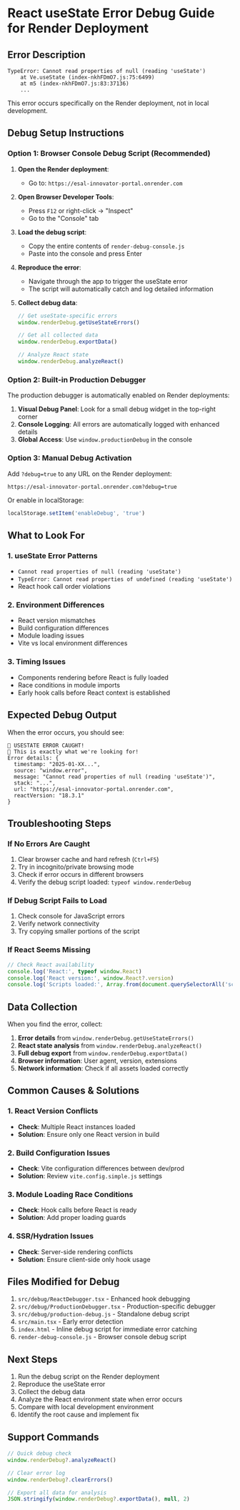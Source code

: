 # React useState Error Debug Guide for Render Deployment

## Error Description
```
TypeError: Cannot read properties of null (reading 'useState')
    at Ve.useState (index-nkhFDmO7.js:75:6499)
    at m5 (index-nkhFDmO7.js:83:37136)
    ...
```

This error occurs specifically on the Render deployment, not in local development.

## Debug Setup Instructions

### Option 1: Browser Console Debug Script (Recommended)

1. **Open the Render deployment**:
   - Go to: `https://esal-innovator-portal.onrender.com`

2. **Open Browser Developer Tools**:
   - Press `F12` or right-click → "Inspect"
   - Go to the "Console" tab

3. **Load the debug script**:
   - Copy the entire contents of `render-debug-console.js`
   - Paste into the console and press Enter

4. **Reproduce the error**:
   - Navigate through the app to trigger the useState error
   - The script will automatically catch and log detailed information

5. **Collect debug data**:
   ```javascript
   // Get useState-specific errors
   window.renderDebug.getUseStateErrors()
   
   // Get all collected data
   window.renderDebug.exportData()
   
   // Analyze React state
   window.renderDebug.analyzeReact()
   ```

### Option 2: Built-in Production Debugger

The production debugger is automatically enabled on Render deployments:

1. **Visual Debug Panel**: Look for a small debug widget in the top-right corner
2. **Console Logging**: All errors are automatically logged with enhanced details
3. **Global Access**: Use `window.productionDebug` in the console

### Option 3: Manual Debug Activation

Add `?debug=true` to any URL on the Render deployment:
```
https://esal-innovator-portal.onrender.com?debug=true
```

Or enable in localStorage:
```javascript
localStorage.setItem('enableDebug', 'true')
```

## What to Look For

### 1. useState Error Patterns
- `Cannot read properties of null (reading 'useState')`
- `TypeError: Cannot read properties of undefined (reading 'useState')`
- React hook call order violations

### 2. Environment Differences
- React version mismatches
- Build configuration differences
- Module loading issues
- Vite vs local environment differences

### 3. Timing Issues
- Components rendering before React is fully loaded
- Race conditions in module imports
- Early hook calls before React context is established

## Expected Debug Output

When the error occurs, you should see:

```
🎯 USESTATE ERROR CAUGHT!
🚨 This is exactly what we're looking for!
Error details: {
  timestamp: "2025-01-XX...",
  source: "window.error",
  message: "Cannot read properties of null (reading 'useState')",
  stack: "...",
  url: "https://esal-innovator-portal.onrender.com",
  reactVersion: "18.3.1"
}
```

## Troubleshooting Steps

### If No Errors Are Caught
1. Clear browser cache and hard refresh (`Ctrl+F5`)
2. Try in incognito/private browsing mode
3. Check if error occurs in different browsers
4. Verify the debug script loaded: `typeof window.renderDebug`

### If Debug Script Fails to Load
1. Check console for JavaScript errors
2. Verify network connectivity
3. Try copying smaller portions of the script

### If React Seems Missing
```javascript
// Check React availability
console.log('React:', typeof window.React)
console.log('React version:', window.React?.version)
console.log('Scripts loaded:', Array.from(document.querySelectorAll('script[src]')).map(s => s.src))
```

## Data Collection

When you find the error, collect:

1. **Error details** from `window.renderDebug.getUseStateErrors()`
2. **React state analysis** from `window.renderDebug.analyzeReact()`
3. **Full debug export** from `window.renderDebug.exportData()`
4. **Browser information**: User agent, version, extensions
5. **Network information**: Check if all assets loaded correctly

## Common Causes & Solutions

### 1. React Version Conflicts
- **Check**: Multiple React instances loaded
- **Solution**: Ensure only one React version in build

### 2. Build Configuration Issues
- **Check**: Vite configuration differences between dev/prod
- **Solution**: Review `vite.config.simple.js` settings

### 3. Module Loading Race Conditions
- **Check**: Hook calls before React is ready
- **Solution**: Add proper loading guards

### 4. SSR/Hydration Issues
- **Check**: Server-side rendering conflicts
- **Solution**: Ensure client-side only hook usage

## Files Modified for Debug

1. `src/debug/ReactDebugger.tsx` - Enhanced hook debugging
2. `src/debug/ProductionDebugger.tsx` - Production-specific debugger
3. `src/debug/production-debug.js` - Standalone debug script
4. `src/main.tsx` - Early error detection
5. `index.html` - Inline debug script for immediate error catching
6. `render-debug-console.js` - Browser console debug script

## Next Steps

1. Run the debug script on the Render deployment
2. Reproduce the useState error
3. Collect the debug data
4. Analyze the React environment state when error occurs
5. Compare with local development environment
6. Identify the root cause and implement fix

## Support Commands

```javascript
// Quick debug check
window.renderDebug?.analyzeReact()

// Clear error log
window.renderDebug?.clearErrors()

// Export all data for analysis
JSON.stringify(window.renderDebug?.exportData(), null, 2)
```
